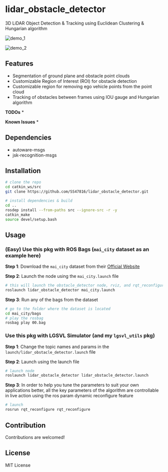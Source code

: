 # lidar_obstacle_detector

3D LiDAR Object Detection &amp; Tracking using Euclidean Clustering &amp; Hungarian algorithm

![demo_1](media/demo_1.gif)

![demo_2](media/demo_2.gif)

## Features
* Segmentation of ground plane and obstacle point clouds
* Customizable Region of Interest (ROI) for obstacle detection
* Customizable region for removing ego vehicle points from the point cloud
* Tracking of obstacles between frames using IOU gauge and Hungarian algorithm

**TODOs**
* 

**Known Issues**
*

## Dependencies
* autoware-msgs
* jsk-recognition-msgs

## Installation
```bash
# clone the repo
cd catkin_ws/src
git clone https://github.com/SS47816/lidar_obstacle_detector.git

# install dependencies & build 
cd ..
rosdep install --from-paths src --ignore-src -r -y
catkin_make
source devel/setup.bash
```

## Usage

### (Easy) Use this pkg with ROS Bags (`mai_city` dataset as an example here)

**Step 1**: Download the `mai_city` dataset from their [Official Website](https://www.ipb.uni-bonn.de/data/mai-city-dataset/)

**Step 2**: Launch the node using the `mai_city.launch` file
```bash
# this will launch the obstacle_detector node, rviz, and rqt_reconfigure GUI together
roslaunch lidar_obstacle_detector mai_city.launch
```

**Step 3**: Run any of the bags from the dataset
```bash
# go to the folder where the dataset is located
cd mai_city/bags
# play the rosbag
rosbag play 00.bag
```

### Use this pkg with LGSVL Simulator (and my `lgsvl_utils` pkg)

**Step 1**: Change the topic names and params in the `launch/lidar_obstacle_detector.launch` file

**Step 2**: Launch using the launch file
```bash
# launch node
roslaunch lidar_obstacle_detector lidar_obstacle_detector.launch 
```

**Step 3**: In order to help you tune the parameters to suit your own applications better, all the key parameters of the algorithm are controllable in live action using the ros param dynamic reconfigure feature
```bash
# launch 
rosrun rqt_reconfigure rqt_reconfigure 
```

## Contribution
Contributions are welcomed!

## License
MIT License